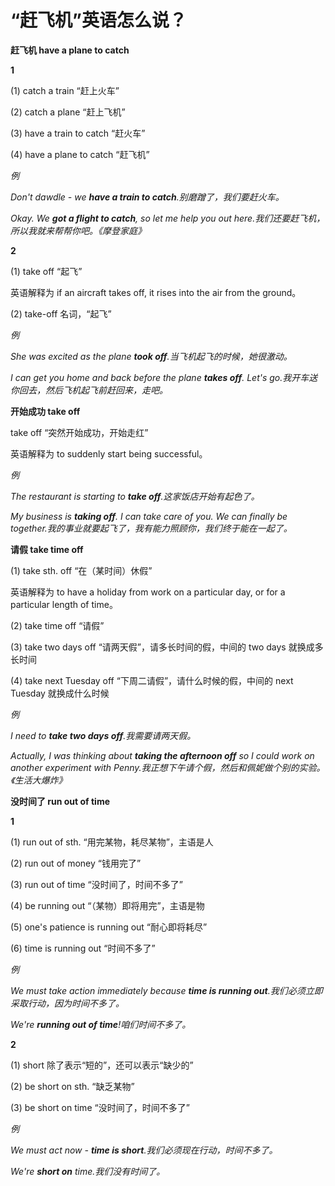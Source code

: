 # “赶飞机”英语怎么说？

**赶飞机 have a plane to catch**

**1**

(1) catch a train “赶上火车”

(2) catch a plane “赶上飞机”

(3) have a train to catch “赶火车”

(4) have a plane to catch “赶飞机”

_例_

_Don't dawdle - we **have a train to catch**.别磨蹭了，我们要赶火车。_

_Okay. We **got a flight to catch**, so let me help you out here.我们还要赶飞机，所以我就来帮帮你吧。《摩登家庭》_

**2**

(1) take off “起飞”

英语解释为 if an aircraft takes off, it rises into the air from the ground。

(2) take-off 名词，“起飞”

_例_

_She was excited as the plane **took off**.当飞机起飞的时候，她很激动。_

_I can get you home and back before the plane **takes off**. Let's go.我开车送你回去，然后飞机起飞前赶回来，走吧。_

**开始成功 take off**

take off “突然开始成功，开始走红”

英语解释为 to suddenly start being successful。

_例_

_The restaurant is starting to **take off**.这家饭店开始有起色了。_

_My business is **taking off**. I can take care of you. We can finally be together.我的事业就要起飞了，我有能力照顾你，我们终于能在一起了。_

**请假 take time off**

(1) take sth. off “在（某时间）休假”

英语解释为 to have a holiday from work on a particular day, or for a particular length of time。

(2) take time off “请假”

(3) take two days off “请两天假”，请多长时间的假，中间的 two days 就换成多长时间

(4) take next Tuesday off “下周二请假”，请什么时候的假，中间的 next Tuesday 就换成什么时候

_例_

_I need to **take two days off**.我需要请两天假。_

_Actually, I was thinking about **taking the afternoon off** so I could work on another experiment with Penny.我正想下午请个假，然后和佩妮做个别的实验。《生活大爆炸》_

**没时间了 run out of time**

**1**

(1) run out of sth. “用完某物，耗尽某物”，主语是人

(2) run out of money “钱用完了”

(3) run out of time “没时间了，时间不多了”

(4) be running out “（某物）即将用完”，主语是物

(5) one's patience is running out “耐心即将耗尽”

(6) time is running out “时间不多了”

_例_

_We must take action immediately because **time is running out**.我们必须立即采取行动，因为时间不多了。_

_We're **running out of time**!咱们时间不多了。_

**2**

(1) short 除了表示“短的”，还可以表示“缺少的”

(2) be short on sth. “缺乏某物”

(3) be short on time “没时间了，时间不多了”

_例_

_We must act now - **time is short**.我们必须现在行动，时间不多了。_

_We're **short on** time.我们没有时间了。_
